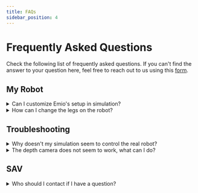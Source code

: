 ```yaml
---
title: FAQs
sidebar_position: 4
---
```


# Frequently Asked Questions

Check the following list of frequently asked questions. If you can't find the answer to your question here, feel free to reach out to us using this [form](/emio-support-form).

## My Robot

<details> 
    <summary>Can I customize Emio's setup in simulation?</summary>
    <aside>
    The **Emio Labs** application offers a sandbox mode that allows you to set up Emio exactly as you want, using either the original set of legs and connectors or your own designed parts. In the main dashboard, click on the Sandbox link to open the corresponding page:
    
    1. Follow the instructions to set up your Emio and its numerical twin.
    2. Launch the corresponding simulation by clicking the SOFA button as usual, and enjoy!
    </aside>
</details>
    
    
<details>
    <summary>How can I change the legs on the robot?</summary>
    <aside>
    
    Have a look at Emio’s [Hardware User Manual](https://www.notion.so/136582ce7d3a810aa99cdf5a5640ec86?pvs=21) for detailed instructions.
    
    </aside>
</details>

## Troubleshooting

<details>
    <summary>Why doesn't my simulation seem to control the real robot?</summary>
    <aside>
    - Check that the physical device is properly connected and powered on. Refer to Emio's [Hardware User Manual](https://www.notion.so/136582ce7d3a810aa99cdf5a5640ec86?pvs=21) for detailed instructions.
    - Make sure only one simulation is running. Close all active simulations and restart the simulation software.
    - Check for any errors in the corresponding logs (found in the Emio Labs application, beneath the SOFA button you've just clicked).
    - If you encounter an error message, consult the **Emio Labs > Introduction > Let's try Emio > Troubleshooting** section.
    - Verify that you've toggled the **Simulation / Robot** button at the top of the simulation software (it should be green).
    </aside>
</details>
    
<details>
    <summary>The depth camera does not seem to work, what can I do?</summary>
    <aside>
    - Make sure only one simulation is running. Close all active simulations, unplug and plug again the USB cable, and restart the simulation software.
    - Make sure to use the provided USB cable.
    - If you have a USB hub between the computer and Emio, try first without.
    - Try to use a USB 3 port (should be blue or with a super speed mark).
    - Open a webcam application and check if the software detects the camera.
    </aside>
</details>

## SAV

<details>
    <summary>Who should I contact if I have a question?</summary>
    <aside>
    - If you're experiencing issues with your Emio and cannot find a solution on our website, please contact our support team. You can reach them by filling out [this form](https://www.notion.so/136582ce7d3a8102af15f555ffa9f5c2?pvs=21) or sending an email to [support@compliance-robotics.com](mailto:support@compliance-robotics.com). Our team will respond to you as quickly as possible.
    - For questions about our products or if you need advice before making a purchase, please get in touch with us. You can do so by completing [this form](https://compliance-robotics.com/#contact-us) or sending an email to [contact@compliance-robotics.com](mailto:contact@compliance-robotics.com).
    </aside>
</details>